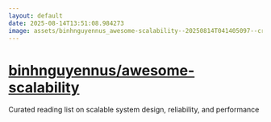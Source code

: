 ```yaml
---
layout: default
date: 2025-08-14T13:51:08.984273
image: assets/binhnguyennus_awesome-scalability--20250814T041405097--cropped.png
---
```


# [binhnguyennus/awesome-scalability](https://github.com/binhnguyennus/awesome-scalability)

Curated reading list on scalable system design, reliability, and performance
